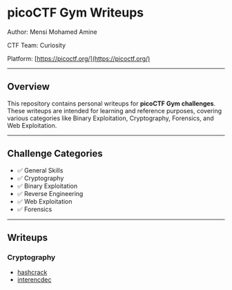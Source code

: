 # picoCTF Gym Writeups

Author: Mensi Mohamed Amine

CTF Team: Curiosity

Platform: [https://picoctf.org/](https://picoctf.org/)

---

## Overview

This repository contains personal writeups for **picoCTF Gym challenges**.  
These writeups are intended for learning and reference purposes, covering various categories like Binary Exploitation, Cryptography, Forensics, and Web Exploitation.

---

## Challenge Categories

- ✅ General Skills
- ✅ Cryptography
- ✅ Binary Exploitation
- ✅ Reverse Engineering
- ✅ Web Exploitation
- ✅ Forensics

---

## Writeups

### Cryptography

- [hashcrack](./Cryptography/hashcrack/README.md)
- [interencdec](./Cryptography/interencdec/README.md)
